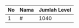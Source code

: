 | No | Nama            | Jumlah Level |
|----|-----------------|--------------|
| 1  | #    |    1040        |
